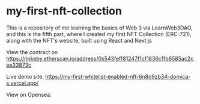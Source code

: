 # my-first-nft-collection

This is a repository of me learning the basics of Web 3 via LearnWeb3DAO, and this is the fifth part, where I created my first NFT Collection (ERC-721), along with the NFT's website, built using React and Next js

View the contract on https://rinkeby.etherscan.io/address/0x543feff81247f1cf1836c1fb6585ac2cee33873c

Live demo site: https://my-first-whitelist-enabled-nft-6n8o9zb34-domica-s.vercel.app/

View on Opensea: 
